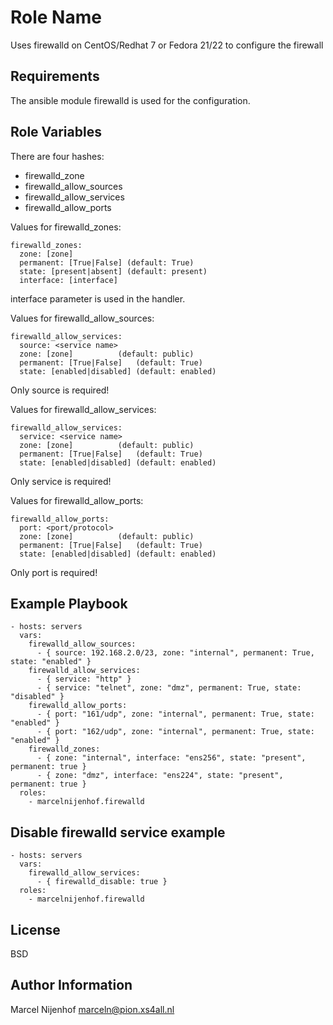 Role Name
=========

Uses firewalld on CentOS/Redhat 7 or Fedora 21/22 to configure the firewall

Requirements
------------

The ansible module firewalld is used for the configuration.

Role Variables
--------------

There are four hashes:
 - firewalld_zone
 - firewalld_allow_sources
 - firewalld_allow_services
 - firewalld_allow_ports

Values for firewalld_zones:

    firewalld_zones:
      zone: [zone]
      permanent: [True|False] (default: True)
      state: [present|absent] (default: present)
      interface: [interface]

interface parameter is used in the handler.

Values for firewalld_allow_sources:

    firewalld_allow_services:
      source: <service name>
      zone: [zone]			(default: public)
      permanent: [True|False]	(default: True)
      state: [enabled|disabled]	(default: enabled)

Only source is required!

Values for firewalld_allow_services:

    firewalld_allow_services:
      service: <service name>
      zone: [zone]			(default: public)
      permanent: [True|False]	(default: True)
      state: [enabled|disabled]	(default: enabled)

Only service is required!

Values for firewalld_allow_ports:

    firewalld_allow_ports:
      port: <port/protocol>
      zone: [zone]			(default: public)
      permanent: [True|False]	(default: True)
      state: [enabled|disabled]	(default: enabled)

Only port is required!

Example Playbook
----------------

    - hosts: servers
      vars:
        firewalld_allow_sources:
          - { source: 192.168.2.0/23, zone: "internal", permanent: True, state: "enabled" }
        firewalld_allow_services:
          - { service: "http" }
          - { service: "telnet", zone: "dmz", permanent: True, state: "disabled" }
        firewalld_allow_ports:
          - { port: "161/udp", zone: "internal", permanent: True, state: "enabled" }
          - { port: "162/udp", zone: "internal", permanent: True, state: "enabled" }
        firewalld_zones:
          - { zone: "internal", interface: "ens256", state: "present", permanent: true }
          - { zone: "dmz", interface: "ens224", state: "present", permanent: true }
      roles:
        - marcelnijenhof.firewalld

Disable firewalld service example
---------------------------------

    - hosts: servers
      vars:
        firewalld_allow_services:
          - { firewalld_disable: true }
      roles:
        - marcelnijenhof.firewalld

License
-------

BSD

Author Information
------------------

Marcel Nijenhof <marceln@pion.xs4all.nl>
